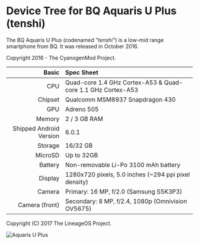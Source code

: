 Device Tree for BQ Aquaris U Plus (tenshi)
===========================================

The BQ Aquaris U Plus (codenamed _"tenshi"_) is a low-mid range smartphone from BQ.
It was released in October 2016.

Copyright 2016 - The CyanogenMod Project.

Basic   | Spec Sheet
-------:|:-------------------------
CPU     | Quad-core 1.4 GHz Cortex-A53 & Quad-core 1.1 GHz Cortex-A53
Chipset | Qualcomm MSM8937 Snapdragon 430
GPU     | Adreno 505
Memory  | 2 / 3 GB RAM
Shipped Android Version | 6.0.1
Storage | 16/32 GB
MicroSD | Up to 32GB
Battery | Non-removable Li-Po 3100 mAh battery
Display | 1280x720 pixels, 5.0 inches (~294 ppi pixel density)
Camera  | Primary: 16 MP, f/2.0 (Samsung S5K3P3)
Camera (front)	| Secondary: 8 MP, f/2.4, 1080p (Omnivision OV5675)

Copyright (C) 2017 The LineageOS Project.

![Aquaris U Plus](https://store.bq.com/media/catalog/product/cache/4/image/800x800/9df78eab33525d08d6e5fb8d27136e95/a/q/aquaris_uplus_galeria_antracita_800x800_2.jpg "BQ Aquaris U Plus")
